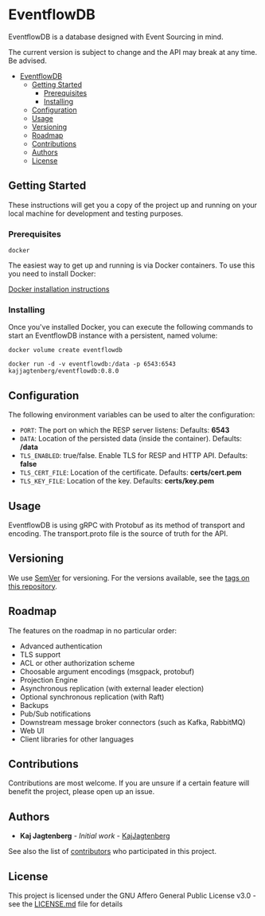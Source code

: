 # EventflowDB

EventflowDB is a database designed with Event Sourcing in mind.

The current version is subject to change and the API may break at any time. Be advised.

- [EventflowDB](#eventflowdb)
  - [Getting Started](#getting-started)
    - [Prerequisites](#prerequisites)
    - [Installing](#installing)
  - [Configuration](#configuration)
  - [Usage](#usage)
  - [Versioning](#versioning)
  - [Roadmap](#roadmap)
  - [Contributions](#contributions)
  - [Authors](#authors)
  - [License](#license)

## Getting Started

These instructions will get you a copy of the project up and running on your local machine for development and testing purposes.

### Prerequisites

```
docker
```

The easiest way to get up and running is via Docker containers. To use this you need to install Docker:

[Docker installation instructions](https://docs.docker.com/get-docker)

### Installing

Once you've installed Docker, you can execute the following commands to start an EventflowDB instance with a persistent, named volume:

```shell
docker volume create eventflowdb

docker run -d -v eventflowdb:/data -p 6543:6543 kajjagtenberg/eventflowdb:0.8.0
```

## Configuration

The following environment variables can be used to alter the configuration:

- `PORT`: The port on which the RESP server listens: Defaults: **6543**
- `DATA`: Location of the persisted data (inside the container). Defaults: **/data**
- `TLS_ENABLED`: true/false. Enable TLS for RESP and HTTP API. Defaults: **false**
- `TLS_CERT_FILE`: Location of the certificate. Defaults: **certs/cert.pem**
- `TLS_KEY_FILE`: Location of the key. Defaults: **certs/key.pem**

## Usage

EventflowDB is using gRPC with Protobuf as its method of transport and encoding. The transport.proto file is the source of truth for the API.

## Versioning

We use [SemVer](http://semver.org/) for versioning. For the versions available, see the [tags on this repository](https://github.com/kajjagtenberg/eventflowdb/tags).

## Roadmap

The features on the roadmap in no particular order:

- Advanced authentication
- TLS support
- ACL or other authorization scheme
- Choosable argument encodings (msgpack, protobuf)
- Projection Engine
- Asynchronous replication (with external leader election)
- Optional synchronous replication (with Raft)
- Backups
- Pub/Sub notifications
- Downstream message broker connectors (such as Kafka, RabbitMQ)
- Web UI
- Client libraries for other languages

## Contributions

Contributions are most welcome. If you are unsure if a certain feature will benefit the project, please open up an issue.

## Authors

- **Kaj Jagtenberg** - _Initial work_ - [KajJagtenberg](https://github.com/kajjagtenberg)

See also the list of [contributors](https://github.com/kajjagtenberg/eventflowdb/contributors) who participated in this project.

## License

This project is licensed under the GNU Affero General Public License v3.0 - see the [LICENSE.md](LICENSE.md) file for details
